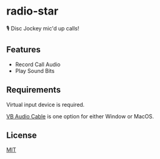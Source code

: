 # radio-star

🎙 Disc Jockey mic'd up calls!

## Features

- Record Call Audio
- Play Sound Bits

## Requirements

Virtual input device is required.

[VB Audio Cable](https://vb-audio.com/Cable/) is one option for either Window or MacOS.

## License

[MIT](LICENSE)
